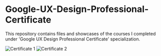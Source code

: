 # Google-UX-Design-Professional-Certificate
This repository contains files and showcases of the courses I completed under 'Google UX Design Professional Certificate' specialization.

![Certificate 1](https://user-images.githubusercontent.com/56443166/156032699-6cdebdc6-a684-4f3e-9598-01e20277ba83.png)
![Certificate 2](https://user-images.githubusercontent.com/56443166/156032761-66786871-9742-4ecf-b4c0-e59d7eb8ebe4.PNG)
